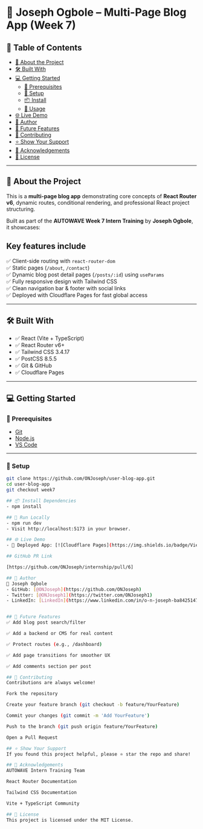 # 📰 Joseph Ogbole – Multi-Page Blog App (Week 7)

## 📗 Table of Contents

- [📖 About the Project](#about-the-project)
- [🛠 Built With](#built-with)
- [💻 Getting Started](#getting-started)
  - [🧰 Prerequisites](#prerequisites)
  - [🔧 Setup](#setup)
  - [📦 Install](#install)
  - [🚀 Usage](#usage)
- [🌐 Live Demo](#live-demo)
- [👥 Author](#author)
- [🔭 Future Features](#future-features)
- [🤝 Contributing](#contributing)
- [⭐️ Show Your Support](#️show-your-support)
- [🙏 Acknowledgements](#acknowledgements)
- [📝 License](#license)

---

## 📖 About the Project

This is a **multi-page blog app** demonstrating core concepts of **React Router v6**, dynamic routes, conditional rendering, and professional React project structuring.

Built as part of the **AUTOWAVE Week 7 Intern Training** by **Joseph Ogbole**, it showcases:

## Key features include

✅ Client-side routing with `react-router-dom`  
✅ Static pages (`/about`, `/contact`)  
✅ Dynamic blog post detail pages (`/posts/:id`) using `useParams`  
✅ Fully responsive design with Tailwind CSS  
✅ Clean navigation bar & footer with social links  
✅ Deployed with Cloudflare Pages for fast global access

---

## 🛠 Built With

- ✅ React (Vite + TypeScript)
- ✅ React Router v6+
- ✅ Tailwind CSS 3.4.17
- ✅ PostCSS 8.5.5
- ✅ Git & GitHub
- ✅ Cloudflare Pages

---

## 💻 Getting Started

### 🧰 Prerequisites

- [Git](https://git-scm.com/)
- [Node.js](https://nodejs.org/)
- [VS Code](https://code.visualstudio.com/)

---

### 🔧 Setup

```bash
git clone https://github.com/ONJoseph/user-blog-app.git
cd user-blog-app
git checkout week7

## 📦 Install Dependencies
- npm install

## 🚀 Run Locally
- npm run dev
- Visit http://localhost:5173 in your browser.

## 🌐 Live Demo
- 🚀 Deployed App: [![Cloudflare Pages](https://img.shields.io/badge/View%20Live%20Demo-blue?style=for-the-badge&logo=github)](/)

## GitHub PR Link

[https://github.com/ONJoseph/internship/pull/6]

## 👥 Author
👤 Joseph Ogbole
- GitHub: [@ONJoseph](https://github.com/ONJoseph)
- Twitter: [@ONJoseph1](https://twitter.com/ONJoseph1)
- LinkedIn: [LinkedIn](https://www.linkedin.com/in/o-n-joseph-ba8425147/)


## 🔭 Future Features
✅ Add blog post search/filter

✅ Add a backend or CMS for real content

✅ Protect routes (e.g., /dashboard)

✅ Add page transitions for smoother UX

✅ Add comments section per post

## 🤝 Contributing
Contributions are always welcome!

Fork the repository

Create your feature branch (git checkout -b feature/YourFeature)

Commit your changes (git commit -m 'Add YourFeature')

Push to the branch (git push origin feature/YourFeature)

Open a Pull Request

## ⭐️ Show Your Support
If you found this project helpful, please ⭐️ star the repo and share!

## 🙏 Acknowledgements
AUTOWAVE Intern Training Team

React Router Documentation

Tailwind CSS Documentation

Vite + TypeScript Community

## 📝 License
This project is licensed under the MIT License.

